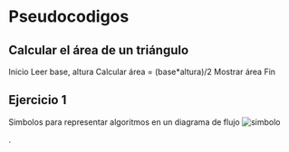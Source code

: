 # Pseudocodigos

## Calcular el área de un triángulo
Inicio
Leer base, altura
Calcular área = (base*altura)/2
Mostrar área
Fin

## Ejercicio 1
Simbolos para representar algoritmos en un diagrama de flujo
![simbolo](C:\Users\B09S202est\Documents\Programación-2025\git-and-github-SantiagoDuarte07\images\Simbolos.png)


.